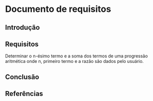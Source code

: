 # Documento de requisitos 

## Introdução

## Requisitos
Determinar o n-ésimo termo e a soma dos termos de uma progressão aritmética onde n, primeiro termo e a razão são dados pelo usuário.

## Conclusão

## Referências